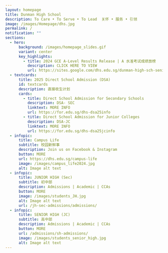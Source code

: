 ```yaml
---
layout: homepage
title: Dunman High School
description: To Care • To Serve • To Lead  关怀 • 服务 • 引领
image: /images/Homepage/dhs.jpg
permalink: /
notification: ""
sections:
  - hero:
      background: /images/homepage_slides.gif
      variant: center
      key_highlights:
        - title: 2024 GCE A-Level Results Release | A 水准考试成绩放榜
          description: CLICK HERE TO VIEW
          url: https://sites.google.com/dhs.edu.sg/dunman-high-sch-senior-high
  - textcards:
      title: 2025 Direct School Admission (DSA)
      id: textcards
      description: 直接收生计划
      cards:
        - title: Direct School Admission for Secondary Schools
          description: DSA- SEC
          linktext: MORE INFO
          url: https://for.edu.sg/dhs-dsa25info
        - title: Direct School Admission for Junior Colleges
          description: DSA-JC
          linktext: MORE INFO
          url: https://for.edu.sg/dhs-dsa25jcinfo
  - infopic:
      title: Campus Life
      subtitle: 校园新鲜事
      description: Join us on Facebook & Instagram
      button: MORE
      url: https://dhs.edu.sg/campus-life
      image: /images/campus_life2024.jpg
      alt: Image alt text
  - infopic:
      title: JUNIOR HIGH (Sec)
      subtitle: 初中部
      description: Admissions | Academic | CCAs
      button: MORE
      image: /images/students_JH.jpg
      alt: Image alt text
      url: /jh-sec-admissions/admissions/
  - infopic:
      title: SENIOR HIGH (JC)
      subtitle: 高中部
      description: Admissions | Academic | CCAs
      button: MORE
      url: /admissions/sh-admissions/
      image: /images/students_senior_high.jpg
      alt: Image alt text
---
```

